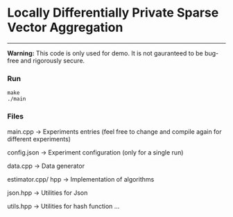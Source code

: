 # Locally Differentially Private Sparse Vector Aggregation
---

**Warning:** This code is only used for demo. 
It is not gauranteed to be bug-free and rigorously secure. 

### Run
```
make
./main
```

### Files

main.cpp -> Experiments entries (feel free to change and compile again for different experiments)

config.json -> Experiment configuration (only for a single run)

data.cpp -> Data generator

estimator.cpp/ hpp -> Implementation of algorithms

json.hpp -> Utilities for Json

utils.hpp -> Utilities for hash function ...
